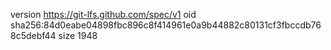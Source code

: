 version https://git-lfs.github.com/spec/v1
oid sha256:84d0eabe04898fbc896c8f414961e0a9b44882c80131cf3fbccdb768c5debf44
size 1948
